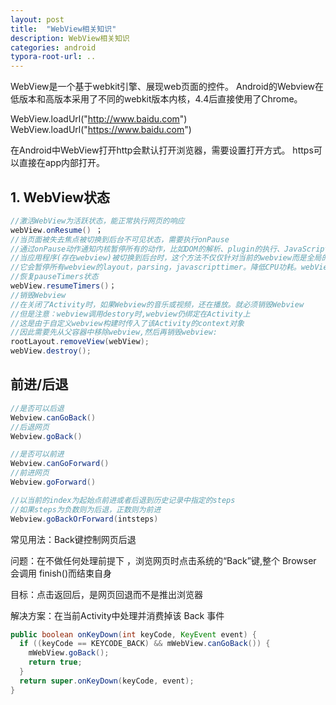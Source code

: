 ```yaml
---
layout: post
title:  "WebView相关知识"
description: WebView相关知识
categories: android
typora-root-url: ..
---
```


WebView是一个基于webkit引擎、展现web页面的控件。
Android的Webview在低版本和高版本采用了不同的webkit版本内核，4.4后直接使用了Chrome。

WebView.loadUrl("http://www.baidu.com")
WebView.loadUrl("https://www.baidu.com")

在Android中WebView打开http会默认打开浏览器，需要设置打开方式。
https可以直接在app内部打开。


## 1. WebView状态

```java
//激活WebView为活跃状态，能正常执行网页的响应
webView.onResume() ；
//当页面被失去焦点被切换到后台不可见状态，需要执行onPause
//通过onPause动作通知内核暂停所有的动作，比如DOM的解析、plugin的执行、JavaScript执行。webView.onPause()；
//当应用程序(存在webview)被切换到后台时，这个方法不仅仅针对当前的webview而是全局的全应用程序的webview
//它会暂停所有webview的layout，parsing，javascripttimer。降低CPU功耗。webView.pauseTimers()
//恢复pauseTimers状态
webView.resumeTimers()；
//销毁Webview
//在关闭了Activity时，如果Webview的音乐或视频，还在播放。就必须销毁Webview
//但是注意：webview调用destory时,webview仍绑定在Activity上
//这是由于自定义webview构建时传入了该Activity的context对象
//因此需要先从父容器中移除webview,然后再销毁webview:
rootLayout.removeView(webView); 
webView.destroy();
```

## 前进/后退

```java
//是否可以后退
Webview.canGoBack() 
//后退网页
Webview.goBack()

//是否可以前进                     
Webview.canGoForward()
//前进网页
Webview.goForward()

//以当前的index为起始点前进或者后退到历史记录中指定的steps
//如果steps为负数则为后退，正数则为前进
Webview.goBackOrForward(intsteps)
```

常见用法：Back键控制网页后退

问题：在不做任何处理前提下 ，浏览网页时点击系统的“Back”键,整个 Browser 会调用 finish()而结束自身

目标：点击返回后，是网页回退而不是推出浏览器

解决方案：在当前Activity中处理并消费掉该 Back 事件

```java
public boolean onKeyDown(int keyCode, KeyEvent event) {
  if ((keyCode == KEYCODE_BACK) && mWebView.canGoBack()) { 
    mWebView.goBack();
    return true;
  }
  return super.onKeyDown(keyCode, event);
}
```